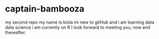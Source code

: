 # captain-bambooza
my second repo
my name is biola
im new to gitHub and i am learning data data science
i am currently on R
I look forward to meeting you, now and thereafter.
